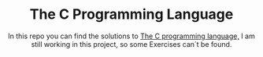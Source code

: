 <header>
  <h1>
    The C Programming Language
  </h1>
  <p>
  In this repo you can find the solutions to <a href="https://en.wikipedia.org/wiki/The_C_Programming_Language ""The C programming language"">The C programming language,</a>
  I am still working in this project, so some Exercises can´t be found.
  </p>
</header>
